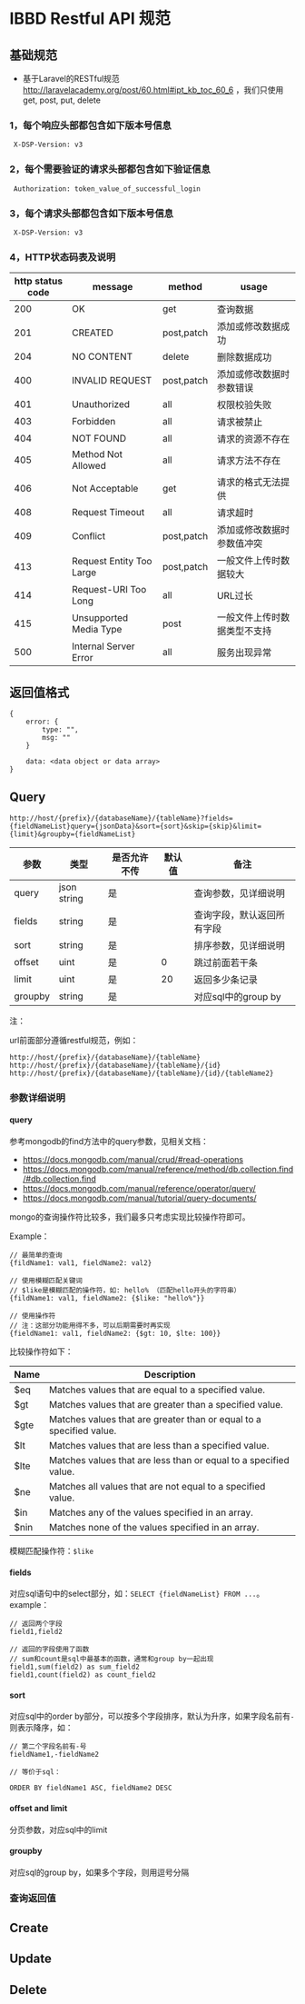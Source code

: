 # IBBD Restful API 规范

## 基础规范

- 基于Laravel的RESTful规范 http://laravelacademy.org/post/60.html#ipt_kb_toc_60_6 ，我们只使用get, post, put, delete

### 1，每个响应头部都包含如下版本号信息

```
 X-DSP-Version: v3
```

### 2，每个需要验证的请求头部都包含如下验证信息

```
 Authorization: token_value_of_successful_login
```

### 3，每个请求头部都包含如下版本号信息

```
 X-DSP-Version: v3
```

### 4，HTTP状态码表及说明

http status code | message                  | method     | usage
----             | ------                   | ------     | --------                     
200              | OK                       | get        | 查询数据
201              | CREATED                  | post,patch | 添加或修改数据成功
204              | NO CONTENT               | delete     | 删除数据成功
400              | INVALID REQUEST          | post,patch | 添加或修改数据时参数错误
401              | Unauthorized             | all        | 权限校验失败
403              | Forbidden                | all        | 请求被禁止
404              | NOT FOUND                | all        | 请求的资源不存在
405              | Method Not Allowed       | all        | 请求方法不存在
406              | Not Acceptable           | get        | 请求的格式无法提供
408              | Request Timeout          | all        | 请求超时
409              | Conflict                 | post,patch | 添加或修改数据时参数值冲突
413              | Request Entity Too Large | post,patch | 一般文件上传时数据较大
414              | Request-URI Too Long     | all        | URL过长
415              | Unsupported Media Type   | post       | 一般文件上传时数据类型不支持
500              | Internal Server Error    | all        | 服务出现异常

## 返回值格式

```
{
    error: {
        type: "",
        msg: ""
    }

    data: <data object or data array>
}
```

## Query

```
http://host/{prefix}/{databaseName}/{tableName}?fields={fieldNameList}query={jsonData}&sort={sort}&skip={skip}&limit={limit}&groupby={fieldNameList}
```

参数    | 类型        | 是否允许不传 | 默认值 | 备注
----    | ----        | ----         | ----   | ----
query   | json string | 是           |        | 查询参数，见详细说明
fields  | string      | 是           |        | 查询字段，默认返回所有字段
sort    | string      | 是           |        | 排序参数，见详细说明
offset  | uint        | 是           | 0      | 跳过前面若干条
limit   | uint        | 是           | 20     | 返回多少条记录
groupby | string      | 是           |        | 对应sql中的group by

注：

url前面部分遵循restful规范，例如：

```
http://host/{prefix}/{databaseName}/{tableName}
http://host/{prefix}/{databaseName}/{tableName}/{id}
http://host/{prefix}/{databaseName}/{tableName}/{id}/{tableName2}
```

### 参数详细说明

#### query

参考mongodb的find方法中的query参数，见相关文档：

- https://docs.mongodb.com/manual/crud/#read-operations
- https://docs.mongodb.com/manual/reference/method/db.collection.find/#db.collection.find
- https://docs.mongodb.com/manual/reference/operator/query/
- https://docs.mongodb.com/manual/tutorial/query-documents/

mongo的查询操作符比较多，我们最多只考虑实现比较操作符即可。

Example：

```
// 最简单的查询
{fildName1: val1, fieldName2: val2}

// 使用模糊匹配关键词
// $like是模糊匹配的操作符，如: hello% （匹配hello开头的字符串）
{fildName1: val1, fieldName2: {$like: "hello%"}}

// 使用操作符
// 注：这部分功能用得不多，可以后期需要时再实现
{fieldName1: val1, fieldName2: {$gt: 10, $lte: 100}}
```

比较操作符如下：

Name | Description
---- | -----
$eq  | Matches values that are equal to a specified value.
$gt  | Matches values that are greater than a specified value.
$gte | Matches values that are greater than or equal to a specified value.
$lt  | Matches values that are less than a specified value.
$lte | Matches values that are less than or equal to a specified value.
$ne  | Matches all values that are not equal to a specified value.
$in  | Matches any of the values specified in an array.
$nin | Matches none of the values specified in an array.

模糊匹配操作符：`$like`

#### fields

对应sql语句中的select部分，如：`SELECT {fieldNameList} FROM ...`。example：

```
// 返回两个字段
field1,field2

// 返回的字段使用了函数
// sum和count是sql中最基本的函数，通常和group by一起出现
field1,sum(field2) as sum_field2
field1,count(field2) as count_field2
```

#### sort

对应sql中的order by部分，可以按多个字段排序，默认为升序，如果字段名前有`-`则表示降序，如：

```
// 第二个字段名前有-号
fieldName1,-fieldName2

// 等价于sql：

ORDER BY fieldName1 ASC, fieldName2 DESC
```

#### offset and limit

分页参数，对应sql中的limit

#### groupby

对应sql的group by，如果多个字段，则用逗号分隔

### 查询返回值


## Create

## Update

## Delete





